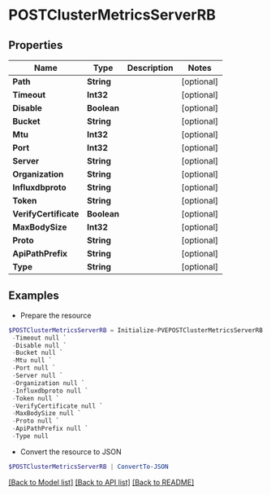 # POSTClusterMetricsServerRB
## Properties

Name | Type | Description | Notes
------------ | ------------- | ------------- | -------------
**Path** | **String** |  | [optional] 
**Timeout** | **Int32** |  | [optional] 
**Disable** | **Boolean** |  | [optional] 
**Bucket** | **String** |  | [optional] 
**Mtu** | **Int32** |  | [optional] 
**Port** | **Int32** |  | [optional] 
**Server** | **String** |  | [optional] 
**Organization** | **String** |  | [optional] 
**Influxdbproto** | **String** |  | [optional] 
**Token** | **String** |  | [optional] 
**VerifyCertificate** | **Boolean** |  | [optional] 
**MaxBodySize** | **Int32** |  | [optional] 
**Proto** | **String** |  | [optional] 
**ApiPathPrefix** | **String** |  | [optional] 
**Type** | **String** |  | [optional] 

## Examples

- Prepare the resource
```powershell
$POSTClusterMetricsServerRB = Initialize-PVEPOSTClusterMetricsServerRB  -Path null `
 -Timeout null `
 -Disable null `
 -Bucket null `
 -Mtu null `
 -Port null `
 -Server null `
 -Organization null `
 -Influxdbproto null `
 -Token null `
 -VerifyCertificate null `
 -MaxBodySize null `
 -Proto null `
 -ApiPathPrefix null `
 -Type null
```

- Convert the resource to JSON
```powershell
$POSTClusterMetricsServerRB | ConvertTo-JSON
```

[[Back to Model list]](../README.md#documentation-for-models) [[Back to API list]](../README.md#documentation-for-api-endpoints) [[Back to README]](../README.md)

